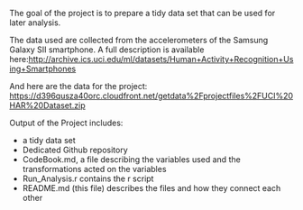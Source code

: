 
The goal of the project is to prepare a tidy data set that can be used for later analysis.  

The data used are collected from the accelerometers of the Samsung Galaxy SII smartphone. A full description is available here:http://archive.ics.uci.edu/ml/datasets/Human+Activity+Recognition+Using+Smartphones

And here are the data for the project: https://d396qusza40orc.cloudfront.net/getdata%2Fprojectfiles%2FUCI%20HAR%20Dataset.zip

Output of the Project includes:
- a tidy data set 
- Dedicated Github repository 
- CodeBook.md, a file describing the variables used and the transformations acted on the variables 
- Run_Analysis.r contains the r script
- README.md (this file) describes the files and how they connect each other


